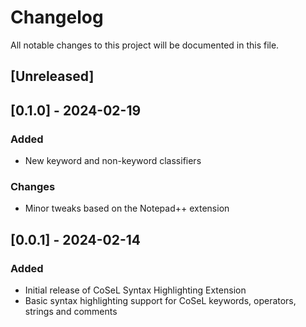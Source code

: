 # Changelog

All notable changes to this project will be documented in this file.

## [Unreleased]


## [0.1.0] - 2024-02-19

### Added

- New keyword and non-keyword classifiers

### Changes

- Minor tweaks based on the Notepad++ extension

## [0.0.1] - 2024-02-14

### Added

- Initial release of CoSeL Syntax Highlighting Extension
- Basic syntax highlighting support for CoSeL keywords, operators, strings and comments
